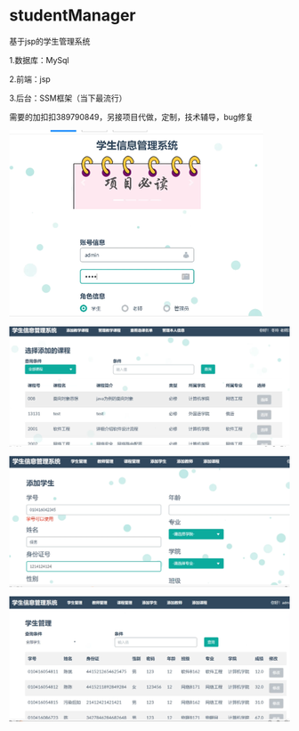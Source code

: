# studentManager
基于jsp的学生管理系统

1.数据库：MySql

2.前端：jsp

3.后台：SSM框架（当下最流行）

需要的加扣扣389790849，另接项目代做，定制，技术辅导，bug修复

![image](https://github.com/1311236/studentManager/blob/main/images/312.png)


![image](https://github.com/1311236/studentManager/blob/main/images/312312321.png)


![image](https://github.com/1311236/studentManager/blob/main/images/312321.png)


![image](https://github.com/1311236/studentManager/blob/main/images/3213.png)

